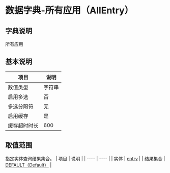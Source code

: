 # 数据字典-所有应用（AllEntry）
## 字典说明
所有应用

## 基本说明
| 项目 | 说明 |
| ---- | ---- |
| 数值类型 | 字符串 |
| 启用多选 | 否 |
| 多选分隔符 | 无 |
| 启用缓存 | 是 |
| 缓存超时时长 | 600 |

## 取值范围
指定实体查询结果集合。
| 项目 | 说明 |
| ---- | ---- |
| 实体 | [entry](../module/zentao/Entry) |
| 结果集合 | [DEFAULT（Default）](../module/zentao/Entry/#数据集合-DEFAULT（Default）) |

